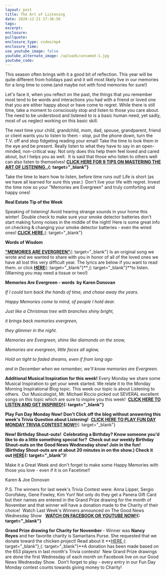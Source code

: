 ```yaml
---
layout: post
title: The Art of Listening
date: 2020-12-21 17:36:58
tags:
excerpt:
enclosure:
pullquote:
enclosure_type: video/mp4
enclosure_time:
use_youtube_image: false
youtube_alternate_image: /uploads/unnamed-1.jpg
youtube_code:
---
```


This season often brings with it a good bit of reflection. This year will be quite different from holidays past and it will most likely live in our memories for a long time to come.(and maybe not with fond memories for sure\!)&nbsp;

Let's face it, when you reflect on the past, the things that you remember most tend to be words and interactions you had with a friend or loved one that you are either happy about or have come to regret. While there is still time, take a moment to consciously stop and listen to those you care about. The need to be understood and listened to is a basic human need, yet sadly, most of us neglect working on this basic skill.&nbsp;

The next time your child, grandchild, mom, dad, spouse, grandparent, friend or client wants you to listen to them -&nbsp;*stop*, put the phone down, turn the T.V. off and stop fidgeting reading your email\! Take the time to look them in the eye and be present. Really listen to what they have to say in an open-minded, non-critical way. Not only does this help them feel loved and cared about, but I helps you as well. &nbsp;It is said that those who listen to others well can also listen to themselves\!&nbsp;**[CLICK HERE FOR 9 TIPS ON MASTERING THE ART OF LISTENING..](https://t.e2ma.net/click/l1bd9c/5wd3tzj/ps7qzg){: target="_blank"}&nbsp; &nbsp;**

Take the time to learn how to listen, before time runs out\! Life is short (as we have all learned for sure this year.)&nbsp; Don't live your life with regret. Invest the time now so your "Memories are Evergreen" and truly comforting and happy ones\!

**Real Estate Tip of the Week&nbsp;**

Speaking of listening\! Avoid hearing strange sounds in your home this winter\!&nbsp; Double check to make sure your smoke detector batteries don't start making funny noises in the middle of the night\! Here is some great info on checking & changing your smoke detector batteries - even the wired ones\!&nbsp;[**CLICK HERE**.](https://t.e2ma.net/click/l1bd9c/5wd3tzj/5k8qzg){: target="_blank"}

**Words of Wisdom**

[**"MEMORIES ARE EVERGREEN"**](https://t.e2ma.net/click/l1bd9c/5wd3tzj/159qzg){: target="_blank"}&nbsp;Is an original song we wrote and we wanted to share with you in honor of all of the loved ones we have all lost this very difficult year. The lyrics are below if you want to read them. or click&nbsp;[**HERE**](https://t.e2ma.net/click/l1bd9c/5wd3tzj/hyarzg){: target="_blank"}**[&nbsp;](https://t.e2ma.net/click/l1bd9c/5wd3tzj/xqbrzg){: target="_blank"}**to listen.&nbsp; (Warning you may need a tissue or two\!)

**Memories Are Evergreen - words &nbsp;by Karen Donovan**

*If I could turn back the hands of time, and chase away the years.&nbsp;*

*Happy Memories come to mind, of people I hold dear.*

*Just like a Christmas tree with branches shiny bright,*

*it brings back memories evergreen,*

*they glimmer in the night.*

*Memories are Evergreen, shine like diamonds on the snow,*

*Memories are evergreen, little faces all aglow,*

*Hold on tight to faded dreams, even if from long ago*

*and in December when we remember, we'll know memories are Evergreen.*

**Additional Musical Inspiration for this week\!**&nbsp;Every Monday we share some Musical Inspiration to get your week started. We relate it to the Monday Morning Inspirational Blog topic. This week our topic is about Listening to others.&nbsp; Our Musicologist, Mr. Michael Riccio picked out SEVERAL excellent songs on this topic which are sure to inspire you this week\! &nbsp;**[CLICK HERE TO LISTEN AND GET INSPIRED\!](https://t.e2ma.net/click/l1bd9c/5wd3tzj/djcrzg){: target="_blank"}**

**Play Fun Day Monday Now\!&nbsp;**Don't Click off the blog without answering this week's Trivia Question about Listening**\!**&nbsp;&nbsp;[**CLICK HERE TO PLAY FUN DAY MONDAY TRIVIA CONTEST NOW\!**\!](https://t.e2ma.net/click/l1bd9c/5wd3tzj/tbdrzg){: target="_blank"}

**New\! Birthday Shout-outs\! &nbsp;**Celebrating a Birthday? Know someone you'd like to do a little something special for?&nbsp; Check out our weekly Birthday Shout-outs on the Good News Wednesday show\! Join in the fun\! (Birthday Shout-outs are at about 20 minutes in on the show.) Check it out&nbsp;**[HERE](https://t.e2ma.net/click/l1bd9c/5wd3tzj/93drzg){: target="_blank"}\!**

Make it a Great Week and don't forget to make some Happy Memories with those you love - even if it is on Facetime\!\!

Karen & Joe Donovan&nbsp;

P.S. The winners for last week's Trivia Contest were: Anna Lipper, Sergio Gorofskey, Gene Fowley, Kim Yun\! Not only do they get a Panera Gift Card but their names are entered in the Grand Prize drawing for the month of November and that winner will have a donation made to the Charity of their choice\! &nbsp;Watch Last Week's Winners announced on The Good News Wednesday Show &nbsp;&nbsp;**[WATCH ON FACEBOOK OR YOUTUBE NOW\!](https://t.e2ma.net/click/l1bd9c/5wd3tzj/pwerzg){: target="_blank"}**

**Grand Prize drawing for Charity for November&nbsp;**\- Winner was&nbsp;**Nancy Reyes**&nbsp;and her favorite charity is Samaritans Purse. She requested that we donate toward the chicken project\! Read about it&nbsp;**[HERE&nbsp;](https://t.e2ma.net/click/l1bd9c/5wd3tzj/5ofrzg){: target="_blank"}[&nbsp;](https://t.e2ma.net/click/l1bd9c/5wd3tzj/lhgrzg){: target="_blank"}**A donation has been made based on the 653 players in last month's Trivia contests\!&nbsp; New Grand Prize drawings are done the first Wednesday of each month on Facebook live on our Good News Wednesday Show.&nbsp; Don't forget to play - every entry in our Fun Day Monday contest counts towards giving money to Charity\!
